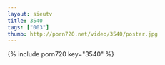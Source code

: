 ```yaml
--- 
layout: sieutv
title: 3540
tags: ["003"]
thumb: http://porn720.net/video/3540/poster.jpg
---
```

{% include porn720 key="3540" %} 
